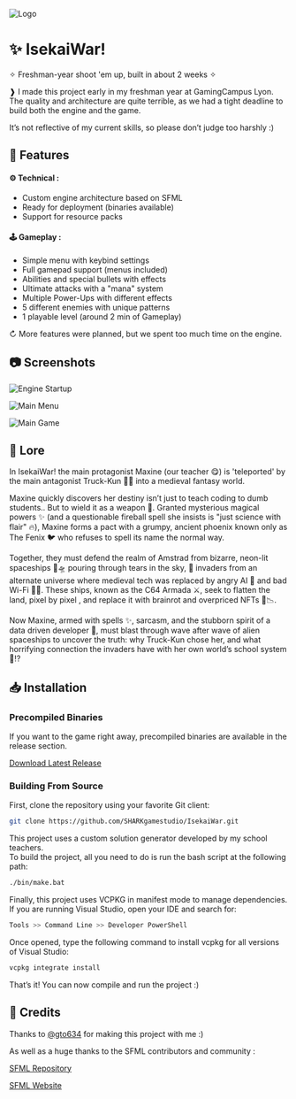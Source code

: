 ![Logo](https://i.ibb.co/fVq2m2DT/Isekai-War-Banner.png)

# ✨ IsekaiWar!

✧ Freshman-year shoot 'em up, built in about 2 weeks ✧

❱ I made this project early in my freshman year at GamingCampus Lyon.                
The quality and architecture are quite terrible, as we had a tight deadline to build both the engine and the game.

It’s not reflective of my current skills, so please don’t judge too harshly :)
## 🌌 Features

#### ⚙️ Technical :
- Custom engine architecture based on SFML
- Ready for deployment (binaries available)
- Support for resource packs
#### 🕹 Gameplay :
- Simple menu with keybind settings
- Full gamepad support (menus included)
- Abilities and special bullets with effects
- Ultimate attacks with a "mana" system
- Multiple Power-Ups with different effects
- 5 different enemies with unique patterns
- 1 playable level (around 2 min of Gameplay)

↻ More features were planned, but we spent too much time on the engine.
## 📷 Screenshots

![Engine Startup](https://i.ibb.co/xqXfNgp6/Engine-Startup.png)

![Main Menu](https://i.ibb.co/XZRLWCPB/Main-Menu.png)

![Main Game](https://i.ibb.co/RkwDQdw5/Main-Game.png)
## 🧾 Lore

In IsekaiWar! the main protagonist Maxine (our teacher 😋) is 'teleported' by the main antagonist Truck-Kun 🚚💥 into a medieval fantasy world.

Maxine quickly discovers her destiny isn’t just to teach coding to dumb students.. But to wield it as a weapon 📐. Granted mysterious magical powers ✨ (and a questionable fireball spell she insists is "just science with flair" 🔥), Maxine forms a pact with a grumpy, ancient phoenix known only as The Fenix 🐦‍ who refuses to spell its name the normal way.

Together, they must defend the realm of Amstrad from bizarre, neon-lit spaceships 🚀🛸 pouring through tears in the sky, 🌌 invaders from an alternate universe where medieval tech was replaced by angry AI 🤖 and bad Wi-Fi 📶💢. These ships, known as the C64 Armada ⚔️, seek to flatten the land, pixel by pixel , and replace it with brainrot and overpriced NFTs 💸📉.

Now Maxine, armed with spells ✨, sarcasm, and the stubborn spirit of a data driven developer 📝, must blast through wave after wave of alien spaceships to uncover the truth: why Truck-Kun chose her, and what horrifying connection the invaders have with her own world’s school system 🏫⁉️
## 📥 Installation

### Precompiled Binaries
If you want to the game right away, precompiled binaries are available in the release section.

[Download Latest Release](https://github.com/SHARKgamestudio/IsekaiWar)


### Building From Source
First, clone the repository using your favorite Git client:
```bash
git clone https://github.com/SHARKgamestudio/IsekaiWar.git
```

This project uses a custom solution generator developed by my school teachers.        
To build the project, all you need to do is run the bash script at the following path:
```bash
./bin/make.bat
```

Finally, this project uses VCPKG in manifest mode to manage dependencies.        
If you are running Visual Studio, open your IDE and search for:        
```bash
Tools >> Command Line >> Developer PowerShell
```

Once opened, type the following command to install vcpkg for all versions of Visual Studio:
```bash
vcpkg integrate install
```

That’s it! You can now compile and run the project :)
## 💜 Credits

Thanks to [@gto634](https://github.com/gto634) for making this project with me :)

As well as a huge thanks to the SFML contributors and community :

[SFML Repository](https://github.com/SFML/SFML)

[SFML Website](https://www.sfml-dev.org/fr/)
